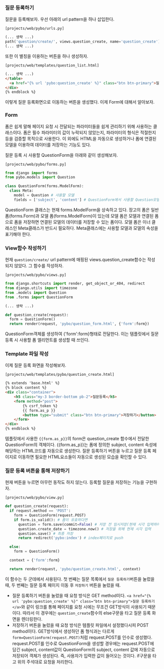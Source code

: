 ### 질문 등록하기
질문을 등록해보자. 우선 아래의 url pattern을 하나 삽입한다.

`[projects/web/pybo/urls.py]`
```py
(... 생략 ...)
path('question/create/', views.question_create, name='question_create') # 추가
(... 생략 ...)
```

또한 이 별칭을 이용하는 버튼을 하나 생성하자.

`[projects/web/templates/question_list.html]`
```html
(... 생략 ...)
</table>
  <a href="{% url 'pybo:question_create' %}" class="btn btn-primary">질문 등록하기</a>
</div>
{% endblock %}
```

이렇게 질문 등록화면으로 이동하는 버튼을 생성했다. 이제 Form에 대해서 알아보자.

### Form

폼은 쉽게 말해 페이지 요청 시 전달되는 파라미터들을 쉽게 관리하기 위해 사용하는 클래스이다. 폼은 필수 파라미터의 값이 누락되지 않았는지, 파라미터의 형식은 적절한지 등을 검증할 목적으로 사용한다. 이 외에도 HTML을 자동으로 생성하거나 폼에 연결된 모델을 이용하여 데이터를 저장하는 기능도 있다.

질문 등록 시 사용할 QuestionForm을 아래와 같이 생성해보자.

`[projects/web/pybo/forms.py]`
```py
from django import forms
from pybo.models import Question

class QuestionForm(forms.ModelForm):
  class Meta:
    model = Question # 사용할 모델
    fields = ['subject', 'content'] # QuestionForm에서 사용할 Question모델의 속성
```
QuestionForm 클래스는 현재 forms.ModelForm을 상속하고 있다. 장고의 폼은 일반 폼(forms.Form)과 모델 폼(forms.ModelForm)이 있는데 모델 폼은 모델과 연결된 폼으로 폼을 저장하면 연결된 모델의 데이터를 저장할 수 있는 폼이다. 모델 폼은 이너 클래스인 Meta클래스가 반드시 필요하다. Meta클래스에는 사용할 모델과 모델의 속성을 표기해야 한다.

### View함수 작성하기
현재 `question/create/` url pattern에 매핑된 views.question_create함수는 작성되지 않았다. 그 함수를 작성하자.

`[projects/web/pybo/views.py]`
```py
from django.shortcuts import render, get_object_or_404, redirect
from django.utils import timezone
from .models import Question
from .forms import QuestionForm

(... 생략 ...)

def question_create(request):
  form = QuestionForm()
  return render(request, 'pybo/question_form.html', {'form':form})
```
QuestionForm객체를 생성하여 {'form':form}형태로 전달한다. 이는 템플릿에서 질문 등록 시 사용할 폼 엘리먼트를 생성할 때 쓰인다.

### Template 파일 작성
이제 질문 등록 화면을 작성해보자.

`[projects/web/templates/pybo/question_create.html]`
```html
{% extends 'base.html' %}
{% block content %}
<div class="container">
    <h5 class="my-3 border-bottom pb-2">질문등록</h5>
    <form method="post">
        {% csrf_token %}
        {{ form.as_p }}
        <button type="submit" class="btn btn-primary">저장하기</button>
    </form>
</div>
{% endblock %}
```
템플릿에서 사용한 `{{form.as_p}}`의 form은 question_create 함수에서 전달한 QuestionForm의 객체이다. {{form.as_p}}는 폼에 정의한 subject, content 속성에 해당하는 HTML코드를 자동으로 생성한다. 질문 등록하기 버튼을 누르고 질문 등록 페이지로 이동하면 필요한 HTML요소들이 자동으로 생성된 모습을 확인할 수 있다.

### 질문 등록 버튼을 통해 저장하기
현재 버튼을 누르면 아무런 동작도 하지 않는다. 등록할 질문을 저장하는 기능을 구현하자.

`[projects/web/pybo/view.py]`
```py
def question_create(request):
  if request.method == 'POST':
    form = QuestionForm(request.POST)
    if form.is_valid(): # 폼이 유효하다면
      question = form.save(commit=False) # 저장 전 임시저장(현재 시각 입력하여 저장해야함)
      question.create_date = timezone.now() # 저장을 위해 현재 시각 입력
      question.save() # 최종 저장
      return redirect('pybo:index') # index페이지로 push

  else:
    form = QuestionForm()

  context = {'form':form}

  return render(request, 'pybo/question_create.html', context)
```
이 함수는 두 군데에서 사용된다. 첫 번째는 질문 목록에서 `질문 등록하기`버튼을 눌렀을 때, 두 번째는 질문 등록 페이지 이동 후 `저장하기` 버튼을 눌렀을 때.

- 질문 등록하기 버튼을 눌렀을 때 요청 방식은 GET method이다. `<a href="{% url 'pybo:question_create' %}" class="btn btn-primary">질문 등록하기</a>`와 같이 링크를 통해 페이지를 요청 시에는 무조건 GET방식이 사용되기 때문이다. 따라서 이 경우에는 `question_create`함수의 else구문을 타고 질문 등록 화면을 렌더링한다.
- 저장하기 버튼을 눌렀을 때 요청 방식은 템플릿 파일에서 설정했다시피 POST method이다. 
GET방식에서 생성하던 폼 형식과는 다르게 `form=QuestionForm(request.POST)`처럼 request.POST를 인수로 생성했다. request.POST를 인수로 QuestionForm을 생성할 경우에는 request.POST에 담긴 subject, content값이 QuestionForm의 subject, content 값에 자동으로 저장되어 객체가 생성된다. 즉, 사용자가 입력한 값이 들어오는 것이다. if구문을 타고 위의 주석대로 요청을 처리한다.